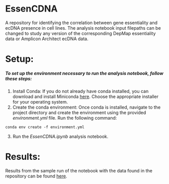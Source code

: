 # EssenCDNA
A repository for identifying the correlation between gene essentiality and ecDNA presence in cell lines. The analysis notebook input filepaths can be changed to study any version of the corresponding DepMap essentiality data or Amplicon Architect ecDNA data.

# Setup:
##### To set up the environment necessary to run the analysis notebook, follow these steps:
1. Install Conda: If you do not already have conda installed, you can download and install Miniconda [here](https://docs.anaconda.com/free/miniconda/). Choose the appropriate installer for your operating system.
2. Create the conda environment: Once conda is installed, navigate to the project directory and create the environment using the provided <i>environment.yml</i> file. Run the following command:

```
conda env create -f environment.yml
```
3. Run the <i>EssenCDNA.ipynb</i> analysis notebook.

# Results:
Results from the sample run of the notebook with the data found in the repository can be found [here](https://ucsdcloud-my.sharepoint.com/:f:/r/personal/ohalawa_ucsd_edu/Documents/EssenCDNA%20Outputs?csf=1&web=1&e=atbFgL).
